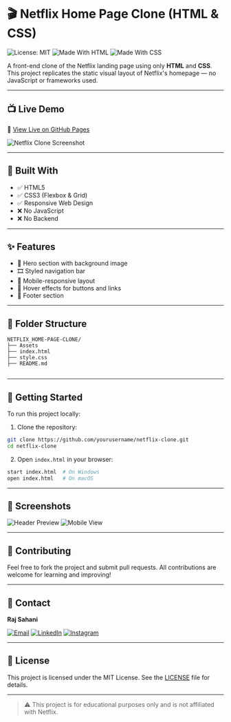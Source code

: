 
# 🎬 Netflix Home Page Clone (HTML & CSS)

![License: MIT](https://img.shields.io/badge/License-MIT-yellow.svg)
![Made With HTML](https://img.shields.io/badge/Made%20with-HTML5-orange?style=flat&logo=html5)
![Made With CSS](https://img.shields.io/badge/Made%20with-CSS3-blue?style=flat&logo=css3)

A front-end clone of the Netflix landing page using only **HTML** and **CSS**. This project replicates the static visual layout of Netflix's homepage — no JavaScript or frameworks used.

---

## 📺 Live Demo

🔗 [View Live on GitHub Pages](https://the-rajsahani.github.io/NETFLIX_HOME-PAGE-CLONE/)

![Netflix Clone Screenshot](https://your-screenshot-url.com/netflix-home.png)

---

## 🧰 Built With

- ✅ HTML5
- ✅ CSS3 (Flexbox & Grid)
- ✅ Responsive Web Design
- ❌ No JavaScript
- ❌ No Backend

---

## ✨ Features

- 🎥 Hero section with background image
- 🎞️ Styled navigation bar
- 📱 Mobile-responsive layout
- 🎨 Hover effects for buttons and links
- 📄 Footer section

---

## 📂 Folder Structure

```
NETFLIX_HOME-PAGE-CLONE/
├── Assets 
├── index.html
├── style.css
├── README.md
 
```

---

## 🚀 Getting Started

To run this project locally:

1. Clone the repository:

```bash
git clone https://github.com/yourusername/netflix-clone.git
cd netflix-clone
```

2. Open `index.html` in your browser:

```bash
start index.html  # On Windows
open index.html   # On macOS
```

---

## 📸 Screenshots

![Header Preview](https://your-screenshot-url.com/netflix-header.png)
![Mobile View](https://your-screenshot-url.com/netflix-mobile.png)

---

## 🤝 Contributing

Feel free to fork the project and submit pull requests. All contributions are welcome for learning and improving!

---

## 📇 Contact

**Raj Sahani**

[![Email](https://img.shields.io/badge/Email-D14836?style=for-the-badge&logo=gmail&logoColor=white)](mailto:sahaniraj7267@gmail.com)
[![LinkedIn](https://img.shields.io/badge/LinkedIn-0A66C2?style=for-the-badge&logo=linkedin&logoColor=white)](https://www.linkedin.com/in/raj-sahani-35082335b)
[![Instagram](https://img.shields.io/badge/Instagram-E4405F?style=for-the-badge&logo=instagram&logoColor=white)](https://www.instagram.com/rajsahanii__/)

---

## 📄 License

This project is licensed under the MIT License. See the [LICENSE](LICENSE) file for details.

---

> ⚠️ This project is for educational purposes only and is not affiliated with Netflix.
